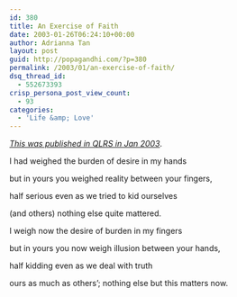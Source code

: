 ```yaml
---
id: 380
title: An Exercise of Faith
date: 2003-01-26T06:24:10+00:00
author: Adrianna Tan
layout: post
guid: http://popagandhi.com/?p=380
permalink: /2003/01/an-exercise-of-faith/
dsq_thread_id:
  - 552673393
crisp_persona_post_view_count:
  - 93
categories:
  - 'Life &amp; Love'
---
```

[_This was published in QLRS in Jan 2003_](http://www.qlrs.com/poem.asp?id=269).

I had weighed the burden of desire in my hands
  
but in yours you weighed reality between your fingers,
  
half serious even as we tried to kid ourselves
  
(and others) nothing else quite mattered.

I weigh now the desire of burden in my fingers
  
but in yours you now weigh illusion between your hands,
  
half kidding even as we deal with truth
  
ours as much as others’; nothing else but this matters now.